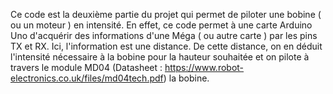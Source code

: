 Ce code est la deuxième partie du projet qui permet de piloter une bobine ( ou un moteur ) en intensité.
En effet, ce code permet à une carte Arduino Uno d'acquérir des informations d'une Méga ( ou autre carte ) par les pins TX et RX.
Ici, l'information est une distance.
De cette distance, on en déduit l'intensité nécessaire à la bobine pour la hauteur souhaitée et on pilote à travers le module MD04 (Datasheet : https://www.robot-electronics.co.uk/files/md04tech.pdf) la bobine.
